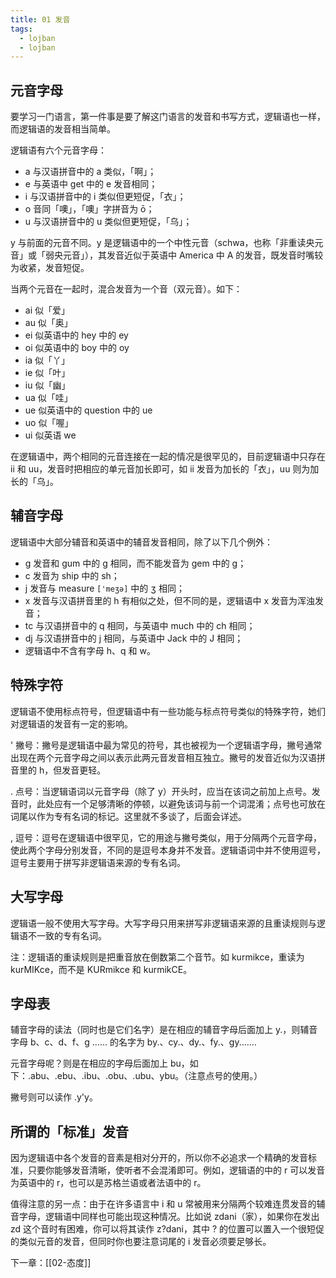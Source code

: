 ```yaml
---
title: 01 发音
tags:
  - lojban
  - lojban
---
```

## 元音字母

要学习一门语言，第一件事是要了解这门语言的发音和书写方式，逻辑语也一样，而逻辑语的发音相当简单。

逻辑语有六个元音字母：

- a 与汉语拼音中的 a 类似，「啊」；
- e 与英语中 get 中的 e 发音相同；
- i 与汉语拼音中的 i 类似但更短促，「衣」；
- o 音同「噢」，「噢」字拼音为 ō；
- u 与汉语拼音中的 u 类似但更短促，「乌」；

y 与前面的元音不同。y 是逻辑语中的一个中性元音（schwa，也称「非重读央元音」或「弱央元音」），其发音近似于英语中 America 中 A 的发音，既发音时嘴较为收紧，发音短促。

当两个元音在一起时，混合发音为一个音（双元音）。如下：

- ai 似「爱」
- au 似「奥」
- ei 似英语中的 hey 中的 ey
- oi 似英语中的 boy 中的 oy
- ia 似「丫」
- ie 似「叶」
- iu 似「幽」
- ua 似「哇」
- ue 似英语中的 question 中的 ue
- uo 似「喔」
- ui 似英语 we

在逻辑语中，两个相同的元音连接在一起的情况是很罕见的，目前逻辑语中只存在 ii 和 uu，发音时把相应的单元音加长即可，如 ii 发音为加长的「衣」，uu 则为加长的「乌」。

## 辅音字母

逻辑语中大部分辅音和英语中的辅音发音相同，除了以下几个例外：

- g 发音和 gum 中的 g 相同，而不能发音为 gem 中的 g；
- c 发音为 ship 中的 sh；
- j 发音与 measure `['meʒə]` 中的 ʒ 相同；
- x 发音与汉语拼音里的 h 有相似之处，但不同的是，逻辑语中 x 发音为浑浊发音；
- tc 与汉语拼音中的 q 相同，与英语中 much 中的 ch 相同；
- dj 与汉语拼音中的 j 相同，与英语中 Jack 中的 J 相同；
- 逻辑语中不含有字母 h、q 和 w。

## 特殊字符

逻辑语不使用标点符号，但逻辑语中有一些功能与标点符号类似的特殊字符，她们对逻辑语的发音有一定的影响。

' 撇号：撇号是逻辑语中最为常见的符号，其也被视为一个逻辑语字母，撇号通常出现在两个元音字母之间以表示此两元音发音相互独立。撇号的发音近似为汉语拼音里的 h，但发音更轻。

. 点号：当逻辑语词以元音字母（除了 y）开头时，应当在该词之前加上点号。发音时，此处应有一个足够清晰的停顿，以避免该词与前一个词混淆；点号也可放在词尾以作为专有名词的标记。这里就不多谈了，后面会详述。

, 逗号：逗号在逻辑语中很罕见，它的用途与撇号类似，用于分隔两个元音字母，使此两个字母分别发音，不同的是逗号本身并不发音。逻辑语词中并不使用逗号，逗号主要用于拼写非逻辑语来源的专有名词。

## 大写字母

逻辑语一般不使用大写字母。大写字母只用来拼写非逻辑语来源的且重读规则与逻辑语不一致的专有名词。

注：逻辑语的重读规则是把重音放在倒数第二个音节。如 kurmikce，重读为 kurMIKce，而不是 KURmikce 和 kurmikCE。

## 字母表

辅音字母的读法（同时也是它们名字）是在相应的辅音字母后面加上 y.，则辅音字母 b、c、d、f、g …… 的名字为 by.、cy.、dy.、fy.、gy.……

元音字母呢？则是在相应的字母后面加上 bu，如下：.abu、.ebu、.ibu、.obu、.ubu、ybu。（注意点号的使用。）

撇号则可以读作 .y'y。

## 所谓的「标准」发音

因为逻辑语中各个发音的音素是相对分开的，所以你不必追求一个精确的发音标准，只要你能够发音清晰，使听者不会混淆即可。例如，逻辑语的中的 r 可以发音为英语中的 r，也可以是苏格兰语或者法语中的 r。

值得注意的另一点：由于在许多语言中 i 和 u 常被用来分隔两个较难连贯发音的辅音字母，逻辑语中同样也可能出现这种情况。比如说 zdani（家），如果你在发出 zd 这个音时有困难，你可以将其读作 z?dani，其中 ? 的位置可以置入一个很短促的类似元音的发音，但同时你也要注意词尾的 i 发音必须要足够长。

下一章：[[02-态度]]
